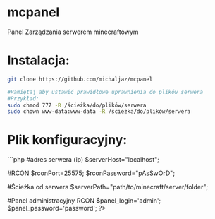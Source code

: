 # mcpanel
Panel Zarządzania serwerem minecraftowym<br>
<h1>Instalacja:</h1>

```bash
git clone https://github.com/michaljaz/mcpanel

#Pamiętaj aby ustawić prawidłowe uprawnienia do plików serwera
#Przykład:
sudo chmod 777 -R /ścieżka/do/plików/serwera
sudo chown www-data:www-data -R /ścieżka/do/plików/serwera


```
<h1>Plik konfiguracyjny:</h1>
```php
#adres serwera (ip)
$serverHost="localhost";

#RCON
$rconPort=25575;
$rconPassword="pAsSwOrD";

#Ścieżka od serwera
$serverPath="path/to/minecraft/server/folder";

#Panel administracyjny RCON
$panel_login='admin';
$panel_password='password';
?>
```